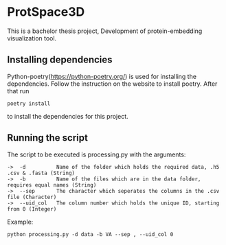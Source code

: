 # ProtSpace3D

This is a bachelor thesis project, 
Development of protein-embedding visualization tool.

## Installing dependencies

Python-poetry(https://python-poetry.org/) is used for installing the dependencies. Follow the instruction 
on the website to install poetry.
After that run

```shell
poetry install
```
to install the dependencies for this project.

## Running the script

The script to be executed is processing.py with the arguments:

    ->  -d          Name of the folder which holds the required data, .h5 .csv & .fasta (String)
    ->  -b          Name of the files which are in the data folder, requires equal names (String)
    ->  --sep       The character which seperates the columns in the .csv file (Character)
    ->  --uid_col   The column number which holds the unique ID, starting from 0 (Integer)

Example:

```shell
python processing.py -d data -b VA --sep , --uid_col 0
```
